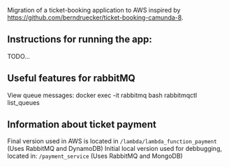 Migration of a ticket-booking application to AWS inspired by https://github.com/berndruecker/ticket-booking-camunda-8.

## Instructions for running the app:
TODO...





## Useful features for rabbitMQ

View queue messages:
docker exec -it rabbitmq bash
rabbitmqctl list_queues

## Information about ticket payment

Final version used in AWS is located in `/lambda/lambda_function_payment` (Uses RabbitMQ and DynamoDB)
Initial local version used for debbugging, located in: `/payment_service` (Uses RabbitMQ and MongoDB)
